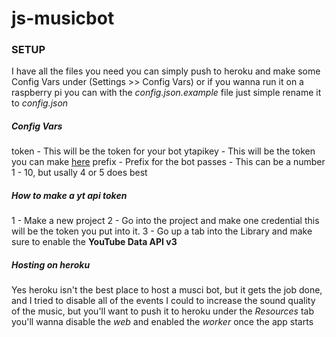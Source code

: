 # js-musicbot

### SETUP
I have all the files you need you can simply push to heroku and make some Config Vars under (Settings >> Config Vars)
or if you wanna run it on a raspberry pi you can with the *config.json.example* file just simple rename it to *config.json*
##### Config Vars
token - This will be the token for your bot
ytapikey - This will be the token you can make [here](https://console.developers.google.com/?pli=1)
prefix - Prefix for the bot
passes - This can be a number 1 - 10, but usally 4 or 5 does best

##### How to make a yt api token
1 - Make a new project
2 - Go into the project and make one credential this will be the token you put into it.
3 - Go up a tab into the Library and make sure to enable the **YouTube Data API v3**

##### Hosting on heroku
Yes heroku isn't the best place to host a musci bot, but it gets the job done, and I tried to disable all of the events I could to increase the sound quality of the music, but you'll want to push it to heroku under the *Resources* tab you'll wanna disable the *web* and enabled the *worker* once the app starts
